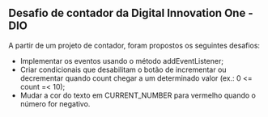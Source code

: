 ## Desafio de contador da Digital Innovation One - DIO
A partir de um projeto de contador, foram propostos os seguintes desafios:
- Implementar os eventos usando o método addEventListener;
- Criar condicionais que desabilitam o botão de incrementar ou decrementar quando count chegar a um determinado valor (ex.: 0 <= count =< 10);
- Mudar a cor do texto em CURRENT_NUMBER para vermelho quando o número for negativo.
